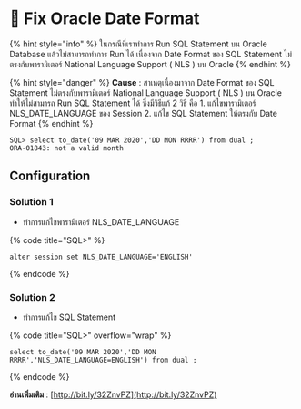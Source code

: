 # 🍑 Fix Oracle Date Format

{% hint style="info" %}
ในกรณีที่เราทำการ Run SQL Statement บน Oracle Database แล้วไม่สามารถทำการ Run ได้ เนื่องจาก Date Format ของ SQL Statement ไม่ตรงกับพารามิเตอร์ National Language Support ( NLS ) บน Oracle
{% endhint %}

{% hint style="danger" %}
**Cause** : สาเหตุเนื่องมาจาก Date Format ของ SQL Statement ไม่ตรงกับพารามิเตอร์ National Language Support ( NLS ) บน Oracle ทำให้ไม่สามารถ Run SQL Statement ได้ ซึ่งมีวิธีแก้ 2 วิธี คือ 1. แก้ไขพารามิเตอร์ NLS\_DATE\_LANGUAGE ของ Session 2. แก้ไข SQL Statement ให้ตรงกับ Date Format
{% endhint %}

```
SQL> select to_date('09 MAR 2020','DD MON RRRR') from dual ;
ORA-01843: not a valid month
```

## **Configuration**

### Solution 1&#x20;

* ทำการแก้ไขพารามิเตอร์ NLS\_DATE\_LANGUAGE

{% code title="SQL>" %}
```
alter session set NLS_DATE_LANGUAGE='ENGLISH'
```
{% endcode %}

### Solution 2&#x20;

* ทำการแก้ไข SQL Statement

{% code title="SQL>" overflow="wrap" %}
```
select to_date('09 MAR 2020','DD MON RRRR','NLS_DATE_LANGUAGE=ENGLISH') from dual ;
```
{% endcode %}

**อ่านเพิ่มเติม** : [http://bit.ly/32ZnvPZ](http://bit.ly/32ZnvPZ)
